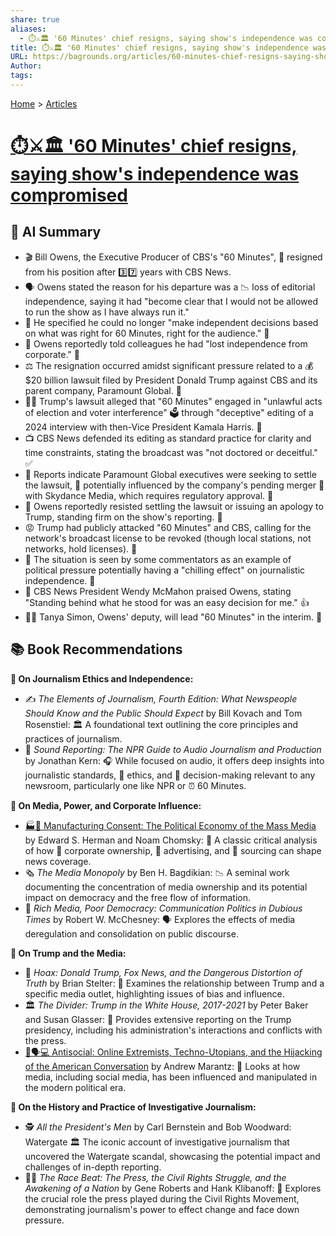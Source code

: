 ```yaml
---
share: true
aliases:
  - ⏱️⚔️🏛️ '60 Minutes' chief resigns, saying show's independence was compromised
title: ⏱️⚔️🏛️ '60 Minutes' chief resigns, saying show's independence was compromised
URL: https://bagrounds.org/articles/60-minutes-chief-resigns-saying-shows-independence-was-compromised
Author: 
tags: 
---
```

[Home](../index.md) > [Articles](./index.md)  
# [⏱️⚔️🏛️ '60 Minutes' chief resigns, saying show's independence was compromised](https://www.npr.org/2025/04/22/nx-s1-5372733/60-minutes-bill-owens-cbs-trump-paramount)  
## 🤖 AI Summary  
  
* 🎬 Bill Owens, the Executive Producer of CBS's "60 Minutes", 💼 resigned from his position after 3️⃣7️⃣ years with CBS News.  
* 🗣️ Owens stated the reason for his departure was a 📉 loss of editorial independence, saying it had "become clear that I would not be allowed to run the show as I have always run it."  
* 🚫 He specified he could no longer "make independent decisions based on what was right for 60 Minutes, right for the audience." 🎯  
* 🏢 Owens reportedly told colleagues he had "lost independence from corporate." 🤝  
* ⚖️ The resignation occurred amidst significant pressure related to a 💰 $20 billion lawsuit filed by President Donald Trump against CBS and its parent company, Paramount Global. 🤯  
* 👨‍⚖️ Trump's lawsuit alleged that "60 Minutes" engaged in "unlawful acts of election and voter interference" 🗳️ through "deceptive" editing of a 2024 interview with then-Vice President Kamala Harris. 🤥  
* 📺 CBS News defended its editing as standard practice for clarity and time constraints, stating the broadcast was "not doctored or deceitful." ✅  
* 📰 Reports indicate Paramount Global executives were seeking to settle the lawsuit, 🤝 potentially influenced by the company's pending merger 🤝 with Skydance Media, which requires regulatory approval. 📝  
* 💪 Owens reportedly resisted settling the lawsuit or issuing an apology to Trump, standing firm on the show's reporting. 💯  
* 😡 Trump had publicly attacked "60 Minutes" and CBS, calling for the network's broadcast license to be revoked (though local stations, not networks, hold licenses). 📡  
* 🥶 The situation is seen by some commentators as an example of political pressure potentially having a "chilling effect" on journalistic independence. 📰  
* 👏 CBS News President Wendy McMahon praised Owens, stating "Standing behind what he stood for was an easy decision for me." 👍  
* 👩‍💼 Tanya Simon, Owens' deputy, will lead "60 Minutes" in the interim. 🚀  
  
## 📚 Book Recommendations  
  
**📰 On Journalism Ethics and Independence:**  
  
* ✍️ *The Elements of Journalism, Fourth Edition: What Newspeople Should Know and the Public Should Expect* by Bill Kovach and Tom Rosenstiel: 🏛️ A foundational text outlining the core principles and practices of journalism.  
* 🎤 *Sound Reporting: The NPR Guide to Audio Journalism and Production* by Jonathan Kern: 🎧 While focused on audio, it offers deep insights into journalistic standards, 🧭 ethics, and 🧐 decision-making relevant to any newsroom, particularly one like NPR or ⏰ 60 Minutes.  
  
**🏦 On Media, Power, and Corporate Influence:**  
  
* [🏭🫡 Manufacturing Consent: The Political Economy of the Mass Media](../books/manufacturing-consent.md) by Edward S. Herman and Noam Chomsky: 🧐 A classic critical analysis of how 🏢 corporate ownership, 📣 advertising, and 📍 sourcing can shape news coverage.  
* 🗞️ *The Media Monopoly* by Ben H. Bagdikian: 📉 A seminal work documenting the concentration of media ownership and its potential impact on democracy and the free flow of information.  
* 💸 *Rich Media, Poor Democracy: Communication Politics in Dubious Times* by Robert W. McChesney: 🗣️ Explores the effects of media deregulation and consolidation on public discourse.  
  
**👹 On Trump and the Media:**  
  
* 🦊 *Hoax: Donald Trump, Fox News, and the Dangerous Distortion of Truth* by Brian Stelter: 📢 Examines the relationship between Trump and a specific media outlet, highlighting issues of bias and influence.  
* 🏛️ *The Divider: Trump in the White House, 2017-2021* by Peter Baker and Susan Glasser: 📰 Provides extensive reporting on the Trump presidency, including his administration's interactions and conflicts with the press.  
* [🙅🗣️💻 Antisocial: Online Extremists, Techno-Utopians, and the Hijacking of the American Conversation](../books/antisocial-online-extremists-techno-utopians-and-the-hijacking-of-the-american-conversation.md) by Andrew Marantz: 📱 Looks at how media, including social media, has been influenced and manipulated in the modern political era.  
  
**🔎 On the History and Practice of Investigative Journalism:**  
  
* 🕵️ *All the President's Men* by Carl Bernstein and Bob Woodward: Watergate 🏛️ The iconic account of investigative journalism that uncovered the Watergate scandal, showcasing the potential impact and challenges of in-depth reporting.  
* ✊🏿 *The Race Beat: The Press, the Civil Rights Struggle, and the Awakening of a Nation* by Gene Roberts and Hank Klibanoff: 📰 Explores the crucial role the press played during the Civil Rights Movement, demonstrating journalism's power to effect change and face down pressure.